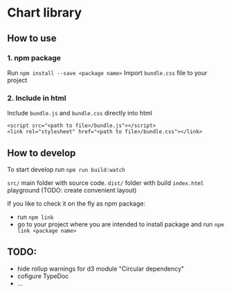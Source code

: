 # Chart library

## How to use
### 1. npm package
Run  `npm install --save <package name>`
Import `bundle.css` file to your project

### 2. Include in html  
Include `bundle.js` and `bundle.css` directly into html
```
<script src="<path to file>/bundle.js"></script>
<link rel="stylesheet" href="<path to file>/bundle.css"></link>
```
## How to develop
To start develop run `npm run build:watch`

`src/` main folder with source code.
`dist/` folder with build
`index.html` playground (TODO: create convenient layout)


If you like to check it on the fly as npm package: 
 - run `npm link`
- go to your project where you are intended to install package and run `npm link <package name>`

## TODO:
- hide rollup warnings for d3 module "Circular dependency"
- cofigure TypeDoc
- ...